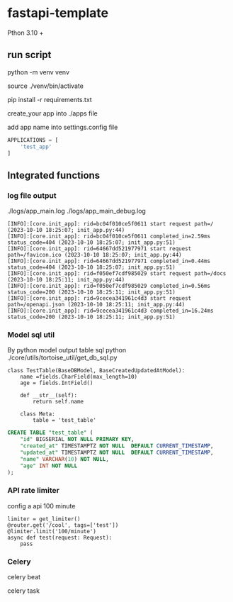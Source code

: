 # fastapi-template
Pthon 3.10 + 

## run script
python -m venv venv

source ./venv/bin/activate

pip install -r requirements.txt

create_your app into ./apps file

add app name into settings.config file
```python
APPLICATIONS = [
    'test_app'
]
``` 


## Integrated functions
### log file output
./logs/app_main.log
./logs/app_main_debug.log
```
[INFO]:[core.init_app]: rid=bc04f010ce5f0611 start request path=/ (2023-10-10 18:25:07; init_app.py:44)
[INFO]:[core.init_app]: rid=bc04f010ce5f0611 completed_in=2.59ms status_code=404 (2023-10-10 18:25:07; init_app.py:51)
[INFO]:[core.init_app]: rid=64667dd521977971 start request path=/favicon.ico (2023-10-10 18:25:07; init_app.py:44)
[INFO]:[core.init_app]: rid=64667dd521977971 completed_in=0.44ms status_code=404 (2023-10-10 18:25:07; init_app.py:51)
[INFO]:[core.init_app]: rid=f050ef7cdf985029 start request path=/docs (2023-10-10 18:25:11; init_app.py:44)
[INFO]:[core.init_app]: rid=f050ef7cdf985029 completed_in=0.56ms status_code=200 (2023-10-10 18:25:11; init_app.py:51)
[INFO]:[core.init_app]: rid=9cecea341961c4d3 start request path=/openapi.json (2023-10-10 18:25:11; init_app.py:44)
[INFO]:[core.init_app]: rid=9cecea341961c4d3 completed_in=16.24ms status_code=200 (2023-10-10 18:25:11; init_app.py:51)
```

### Model sql util
By python model output table sql
python ./core/utils/tortoise_util/get_db_sql.py
```
class TestTable(BaseDBModel, BaseCreatedUpdatedAtModel):
    name =fields.CharField(max_length=10)
    age = fields.IntField()

    def __str__(self):
        return self.name

    class Meta:
        table = 'test_table'
```
```sql
CREATE TABLE "test_table" (
    "id" BIGSERIAL NOT NULL PRIMARY KEY,
    "created_at" TIMESTAMPTZ NOT NULL  DEFAULT CURRENT_TIMESTAMP,
    "updated_at" TIMESTAMPTZ NOT NULL  DEFAULT CURRENT_TIMESTAMP,
    "name" VARCHAR(10) NOT NULL,
    "age" INT NOT NULL
);
```

### API rate limiter
config a api 100 minute
```
limiter = get_limiter()
@router.get('/cool', tags=['test'])
@limiter.limit('100/minute')
async def test(request: Request):
    pass
```

### Celery
celery beat 

celery task